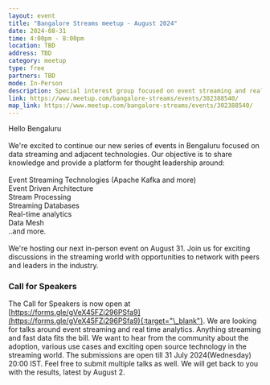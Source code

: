 ```yaml
---
layout: event
title: "Bangalore Streams meetup - August 2024"
date: 2024-08-31
time: 4:00pm - 8:00pm
location: TBD
address: TBD
category: meetup
type: free
partners: TBD
mode: In-Person
description: Special interest group focused on event streaming and real time analytics
link: https://www.meetup.com/bangalore-streams/events/302388540/
map_link: https://www.meetup.com/bangalore-streams/events/302388540/
---
```


<div class="about">
Hello Bengaluru
<br><br>
We're excited to continue our new series of events in Bengaluru focused on data streaming and adjacent technologies. Our objective is to share knowledge and provide a platform for thought leadership around:
<br><br>
Event Streaming Technologies (Apache Kafka and more)<br>
Event Driven Architecture<br>
Stream Processing<br>
Streaming Databases<br>
Real-time analytics<br>
Data Mesh<br>
..and more.
<br><br>
We're hosting our next in-person event on August 31. Join us for exciting discussions in the streaming world with opportunities to network with peers and leaders in the industry.
</div>

### Call for Speakers

The Call for Speakers is now open at [https://forms.gle/gVeX45FZi296PSfa9](https://forms.gle/gVeX45FZi296PSfa9){:target="\_blank"}. We are looking for talks around event streaming and real time analytics. Anything streaming and fast data fits the bill. We want to hear from the community about the adoption, various use cases and exciting open source technology in the streaming world. The submissions are open till 31 July 2024(Wednesday) 20:00 IST. Feel free to submit multiple talks as well. We will get back to you with the results, latest by August 2.